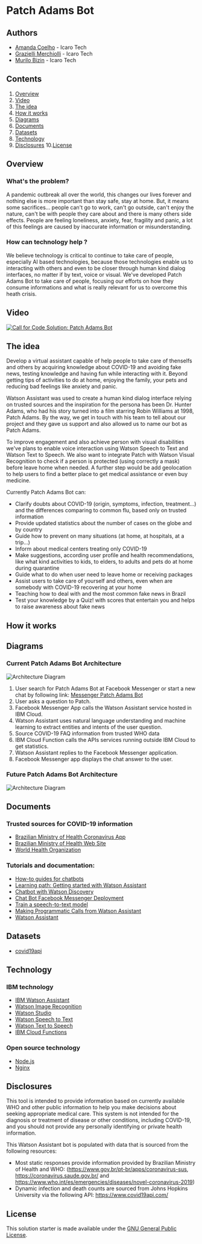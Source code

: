 # Patch Adams Bot

## Authors

- [Amanda Coelho](https://www.linkedin.com/in/amanda-coelho-69737151/) - Icaro Tech
- [Grazielli Merchiolli](https://www.linkedin.com/in/grazimerchiolli/) - Icaro Tech
- [Murilo Bizin](https://www.linkedin.com/in/murilobizin/) - Icaro Tech

## Contents

1. [Overview](#overview)
2. [Video](#video)
3. [The idea](#the-idea)
4. [How it works](#how-it-works)
5. [Diagrams](#diagrams)
6. [Documents](#documents)
7. [Datasets](#datasets)
8. [Technology](#technology)
9. [Disclosures](#disclosures)
10.[License](#license)

## Overview

### What's the problem?

A pandemic outbreak all over the world, this changes our lives forever and nothing else is more important than stay safe, stay at home. But, it means some sacrifices... people can't go to work, can't go outside, can't enjoy the nature, can't be with people they care about and there is many others side effects. People are feeling loneliness, anxiety, fear, fragility and panic, a lot of this feelings are caused by inaccurate information or misunderstanding.

### How can technology help ?

We believe technology is critical to continue to take care of people, especially AI based technologies, because those technologies enable us to interacting with others and even to be closer through human kind dialog interfaces, no matter if by text, voice or visual. We've developed Patch Adams Bot to take care of people, focusing our efforts on how they consume informations and what is really relevant for us to overcome this heath crisis.

## Video

[![Call for Code Solution: Patch Adams Bot](https://img.youtube.com/vi/EVfvIT4uGwk/0.jpg)](https://youtu.be/EVfvIT4uGwk)

## The idea

Develop a virtual assistant capable of help people to take care of thenselfs and others by acquiring knowledge about COVID-19 and avoiding fake news, testing knowledge and having fun while interacting with it. Beyond getting tips of activities to do at home, enjoying the family, your pets and reducing bad feelings like anxiety and panic.

Watson Assistant was used to create a human kind dialog interface relying on trusted sources and the inspiration for the persona has been Dr. Hunter Adams, who had his story turned into a film starring Robin Williams at 1998, Patch Adams. By the way, we get in touch with his team to tell about our project and they gave us support and also allowed us to name our bot as Patch Adams.

To improve engagement and also achieve person with visual disabilities we've plans to enable voice interaction using Watson Speech to Text and Watson Text to Speech. We also want to integrate Patch with Watson Visual Recognition to check if a person is protected (using correctly a mask) before leave home when needed. A further step would be add geolocation to help users to find a better place to get medical assistance or even buy medicine.

Currently Patch Adams Bot can:
- Clarify doubts about COVID-19 (origin, symptoms, infection, treatment...) and the differences comparing to common flu, based only on trusted information
- Provide updated statistics about the number of cases on the globe and by country
- Guide how to prevent on many situations (at home, at hospitals, at a trip...) 
- Inform about medical centers treating only COVID-19
- Make suggestions, according user profile and health recommendations, like what kind activities to kids, to elders, to adults and pets do at home during quarantine
- Guide what to do when user need to leave home or receiving packages
- Assist users to take care of yourself and others, even when are somebody with COVID-19 recovering at your home
- Teaching how to deal with and the most common fake news in Brazil
- Test your knowledge by a Quiz! with scores that entertain you and helps to raise awareness about fake news

## How it works

## Diagrams

### Current Patch Adams Bot Architecture

![Architecture Diagram](/assets/diagrams/arch-as-is.png)

1. User search for Patch Adams Bot at Facebook Messenger or start a new chat by following link: [Messenger Patch Adams Bot](https://m.me/PatchAdamsBot)
2. User asks a question to Patch.
3. Facebook Messenger App calls the Watson Assistant service hosted in IBM Cloud.
4. Watson Assistant uses natural language understanding and machine learning to extract entities and intents of the user question.
5. Source COVID-19 FAQ information from trusted WHO data
6. IBM Cloud Function calls the APIs services running outside IBM Cloud to get statistics.
7. Watson Assistant replies to the Facebook Messenger application.
8. Facebook Messenger app displays the chat answer to the user.

### Future Patch Adams Bot Architecture

![Architecture Diagram](/assets/diagrams/arch-to-be.png)

## Documents

### Trusted sources for COVID-19 information
- [Brazilian Ministry of Health Coronavírus App](https://www.gov.br/pt-br/apps/coronavirus-sus)
- [Brazilian Ministry of Health Web Site](https://coronavirus.saude.gov.br/)
- [World Health Organization](https://www.who.int/es/emergencies/diseases/novel-coronavirus-2019)

### Tutorials and documentation:

- [How-to guides for chatbots](https://www.ibm.com/watson/how-to-build-a-chatbot)
- [Learning path: Getting started with Watson Assistant](https://developer.ibm.com/series/learning-path-watson-assistant/)
- [Chatbot with Watson Discovery](https://github.com/IBM/watson-discovery-sdu-with-assistant)
- [Chat Bot Facebook Messenger Deployment](https://cloud.ibm.com/docs/assistant?topic=assistant-deploy-facebook)
- [Train a speech-to-text model](https://developer.ibm.com/patterns/customize-and-continuously-train-your-own-watson-speech-service/)
- [Making Programmatic Calls from Watson Assistant](https://cloud.ibm.com/docs/assistant?topic=assistant-dialog-webhooks)
- [Watson Assistant](https://cloud.ibm.com/docs/assistant?topic=assistant-getting-started)

## Datasets

- [covid19api](https://covid19api.com/)

## Technology

### IBM technology

- [IBM Watson Assistant](https://www.ibm.com/cloud/watson-assistant/)
- [Watson Image Recognition](https://www.ibm.com/cloud/watson-visual-recognition)
- [Watson Studio](https://www.ibm.com/watson/services/watson-studio/)
- [Watson Speech to Text](https://www.ibm.com/cloud/watson-speech-to-text)
- [Watson Text to Speech](https://www.ibm.com/cloud/watson-text-to-speech)
- [IBM Cloud Functions](https://cloud.ibm.com/functions/)

### Open source technology

- [Node.js](https://nodejs.org/en/)
- [Nginx](https://www.nginx.com)

## Disclosures

This tool is intended to provide information based on currently available WHO and other public information to help you make decisions about seeking appropriate medical care. This system is not intended for the diagnosis or treatment of disease or other conditions, including COVID-19, and you should not provide any personally identifying or private health information.

This Watson Assistant bot is populated with data that is sourced from the following resources:

- Most static responses provide information provided by Brazilian Ministry of Health and WHO: (https://www.gov.br/pt-br/apps/coronavirus-sus, https://coronavirus.saude.gov.br/ and https://www.who.int/es/emergencies/diseases/novel-coronavirus-2019)
- Dynamic infection and death counts are sourced from Johns Hopkins University via the following API: https://www.covid19api.com/

## License

This solution starter is made available under the [GNU General Public License](LICENSE).